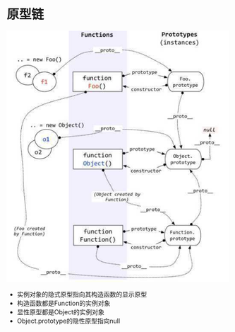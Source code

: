 # 原型链
![](./imgs/@原型链.jpg)
- 实例对象的隐式原型指向其构造函数的显示原型
- 构造函数都是Function的实例对象
- 显性原型都是Object的实例对象
- Object.prototype的隐性原型指向null